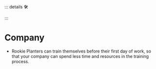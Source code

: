 ::: details 🛠



:::

# Company

- Rookie Planters can train themselves before their first day of work, so that your company can spend less time and resources in the training process. 